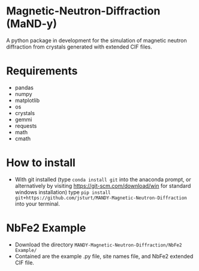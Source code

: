 # Magnetic-Neutron-Diffraction (MaND-y)
A python package in development for the simulation of magnetic neutron diffraction from crystals generated with extended CIF files.

# Requirements
- pandas
- numpy
- matplotlib
- os
- crystals
- gemmi
- requests
- math
- cmath
# How to install
- With git installed (type `conda install git` into the anaconda prompt, or alternatively by visiting https://git-scm.com/download/win for standard windows installation) type `pip install git+https://github.com/jsturt/MANDY-Magnetic-Neutron-Diffraction` into your terminal.
# NbFe2 Example
- Download the directory `MANDY-Magnetic-Neutron-Diffraction/NbFe2 Example/`
- Contained are the example .py file, site names file, and NbFe2 extended CIF file.
